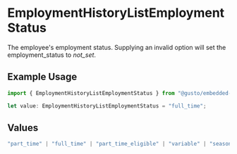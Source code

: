 # EmploymentHistoryListEmploymentStatus

The employee's employment status. Supplying an invalid option will set the employment_status to *not_set*.

## Example Usage

```typescript
import { EmploymentHistoryListEmploymentStatus } from "@gusto/embedded-api/models/components";

let value: EmploymentHistoryListEmploymentStatus = "full_time";
```

## Values

```typescript
"part_time" | "full_time" | "part_time_eligible" | "variable" | "seasonal" | "not_set"
```